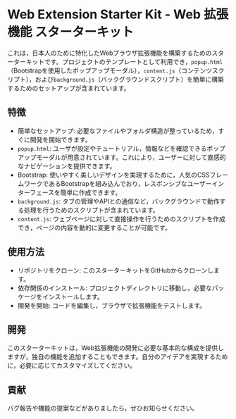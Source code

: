 # Web Extension Starter Kit - Web 拡張機能 スターターキット
これは，日本人のために特化したWebブラウザ拡張機能を構築するためのスターターキットです。プロジェクトのテンプレートとして利用でき，`popup.html`（Bootstrapを使用したポップアップモーダル），`content.js`（コンテンツスクリプト），および`background.js`（バックグラウンドスクリプト）を簡単に構築するためのセットアップが含まれています。

## 特徴
- 簡単なセットアップ: 必要なファイルやフォルダ構造が整っているため，すぐに開発を開始できます。
- `popup.html`: ユーザが設定やチュートリアル，情報などを確認できるポップアップモーダルが用意されています。これにより，ユーザーに対して直感的なナビゲーションを提供できます。
- Bootstrap: 使いやすく美しいデザインを実現するために，人気のCSSフレームワークであるBootstrapを組み込んでおり，レスポンシブなユーザーインターフェースを簡単に作成できます。
- `background.js`: タブの管理やAPIとの通信など，バックグラウンドで動作する処理を行うためのスクリプトが含まれています。
- `content.js`: ウェブページに対して直接操作を行うためのスクリプトを作成でき，ページの内容を動的に変更することが可能です。

## 使用方法
- リポジトリをクローン: このスターターキットをGitHubからクローンします。
- 依存関係のインストール: プロジェクトディレクトリに移動し，必要なパッケージをインストールします。
- 開発を開始: コードを編集し，ブラウザで拡張機能をテストします。

## 開発
このスターターキットは，Web拡張機能の開発に必要な基本的な構成を提供しますが，独自の機能を追加することもできます。自分のアイデアを実現するために，必要に応じてカスタマイズしてください。

## 貢献
バグ報告や機能の提案などがありましたら，ぜひお知らせください。


